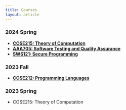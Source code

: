```yaml
---
title: Courses
layout: article
---
```


### 2024 Spring

- [**COSE215: Theory of Computation**](./cose215/2024_1/)
- [**AAA705: Software Testing and Quality Assurance**](./aaa705/2024_1/)
- [**SWS121: Secure Programming**](./sws121/2024_1/)

### 2023 Fall

- [**COSE212: Programming Languages**](./cose212/2023_2/)

### 2023 Spring

- COSE215: Theory of Computation
